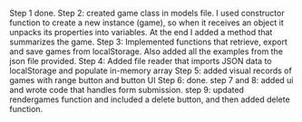 Step 1 done.
Step 2: created game class in models file. I used constructor function to create a new instance (game), so when it receives an object it unpacks its properties into variables. At the end I added a method that summarizes the game.
Step 3: Implemented functions that retrieve, export and save games from localStorage. Also added all the examples from the json file provided.
Step 4: Added file reader that imports JSON data to localStorage and populate in-memory array
Step 5: added visual records of games with range button and button UI
Step 6: done.
step 7 and 8: added ui and wrote code that handles form submission.
step 9: updated rendergames function and included a delete button, and then added delete function.
